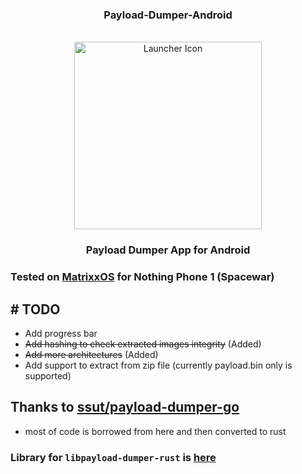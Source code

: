 <div align="center">

### Payload-Dumper-Android
<br/>
<img height="300" src="https://github.com/rajmani7584/Payload-Dumper-Android/blob/main/app/src/main/ic_launcher-playstore.png?raw=true" alt="Launcher Icon"/>

### Payload Dumper App for Android

</div>

### Tested on <a href="https://www.projectmatrixx.org/">MatrixxOS</a> for Nothing Phone 1 (Spacewar)

## # TODO
+ Add progress bar
+ <s>Add hashing to check extracted images integrity</s> (Added)
+ <s>Add more architectures</s> (Added)
+ Add support to extract from zip file (currently payload.bin only is supported)

## Thanks to <a href="https://github.com/ssut/payload-dumper-go">ssut/payload-dumper-go</a>

- most of code is borrowed from here and then converted to rust

### Library for `libpayload-dumper-rust` is <a href="https://github.com/rajmani7584/libpayload-dumper-android-rust">here</a>